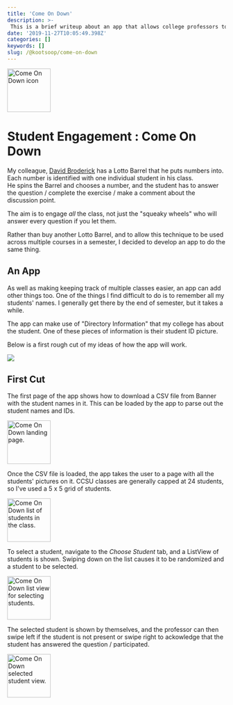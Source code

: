 ```yaml
---
title: 'Come On Down'
description: >-
 This is a brief writeup about an app that allows college professors to ensure that all students have a chance to contribute to class discussions.
date: '2019-11-27T10:05:49.398Z'
categories: []
keywords: []
slug: /@kootsoop/come-on-down
---
```


<img src="https://kootsoop.github.io/images/ComeOnDown-AppIcon.png" alt="Come On Down icon" width="100" height="100">

# Student Engagement : Come On Down

My colleague, [David Broderick](https://djbrod.github.io/) has a Lotto Barrel that he puts numbers into. Each number is identified with one individual student in his class.  
He spins the Barrel and chooses a number, and the student has to  answer the question / complete the exercise / make a comment about the discussion point.

The aim is to engage *all* the class, not just the "squeaky wheels" who will answer every question if you let them.

Rather than buy another Lotto Barrel, and to allow this technique to be used across multiple courses in a semester, I decided to develop an app to do the same thing.

## An App

As well as making keeping track of multiple classes easier, an app can add other things too.  One of the things I find difficult to do is to remember all my students' names.  I generally
get there by the end of semester, but it takes a while.

The app can make use of "Directory Information" that my college has about the student. One of these pieces of information is their student ID picture.  

Below is a first rough cut of my ideas of how the app will work.

![](https://kootsoop.github.io/images/ComeOnDown.png)

## First Cut

The first page of the app shows how to download a CSV file from Banner with the student names in it.  This can be loaded by the app to parse out the student names and IDs.

<img src="https://kootsoop.github.io/images/ComeOnDown-4.png" alt="Come On Down landing page." width="100" >

Once the CSV file is loaded, the app takes the user to a page with all the students' pictures on it.  CCSU classes are generally capped at 24 students, so I've used a 5 x 5 grid of students.

<img src="https://kootsoop.github.io/images/ComeOnDown-3.png" alt="Come On Down list of students in the class." width="100" >

To select a student, navigate to the *Choose Student* tab, and a ListView of students is shown.  Swiping down on the list causes it to be randomized and a student to be selected.

<img src="https://kootsoop.github.io/images/ComeOnDown-2.png" alt="Come On Down list view for selecting students." width="100" >

The selected student is shown by themselves, and the professor can then swipe left if the student is not present or swipe right to ackowledge that the student has answered the question / participated.

<img src="https://kootsoop.github.io/images/ComeOnDown-1.png" alt="Come On Down selected student view." width="100" >




